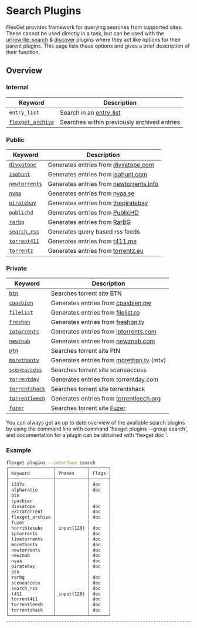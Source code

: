 # Search Plugins
FlexGet provides framework for querying searches from supported sites. These cannot be used directly in a task, but can be used with the [urlrewrite_search](/Plugins/urlrewrite_search) & [discover](/Plugins/discover) plugins where they act like options for their parent plugins. This page lists these options and gives a brief description of their function.


## Overview

### Internal
| **Keyword** | **Description** |
| --- | --- |
|`entry_list` | Search in an [entry_list](/Plugins/List/entry_list)
| [`flexget_archive`](/Searches/flexget_archive) | Searches within previously archived entries |
### Public

| **Keyword** | **Description** |
| --- | --- |
| [`divxatope`](/Searches/divxatope) | Generates entries from [divxatope.com](http://divxatope.com/) |
| [`isohunt`](/Searches/isohunt) | Generates entries from [isohunt.com](http://isohunt.com) |
| [`newtorrents`](/Searches/newtorrents) | Generates entries from [newtorrents.info](http://newtorrents.info) |
| [`nyaa`](/Searches/nyaa) | Generates entries from [nyaa.se](http://nyaa.se/) |
| [`piratebay`](/Searches/piratebay) | Generates entries from [thepiratebay](http://thepiratebay.gl/) |
| [`publichd`](/Searches/publichd) | Generates entries from [PublicHD](http://publichd.se/) |
| [`rarbg`](/Searches/rarbg) | Generates entries from [RarBG](http://rarbg.com/) |
| [`search_rss`](/Searches/search_rss) | Generates query based rss feeds |
| [`torrent411`](/Searches/t411) | Generates entries from [t411.me](http://www.t411.me/) |
| [`torrentz`](/Searches/torrentz) | Generates entries from [torrentz.eu](http://torrentz.eu) |


### Private

| **Keyword** | **Description** |
| --- | --- |
| [`btn`](/Searches/btn) | Searches torrent site BTN |
| [`cpasbien`](/Searches/cpasbien) | Generates entries from [cpasbien.pw](http://www.cpasbien.pw/) |
| [`filelist`](/Searches/filelist) | Generates entries from [filelist.ro](https://filelist.ro) |
| [`freshon`](/Searches/freshon) | Generates entries from [freshon.tv](http://freshon.tv) |
| [`iptorrents`](/Searches/iptorrents) | Generates entries from [iptorrents.com](http://iptorrents.com) |
| [`newznab`](/Searches/urlrewrite_newznab) | Generates entries from [newznab.com](http://newznab.com) |
| [`ptn`](/Searches/ptn) | Searches torrent site PtN |
| [`morethantv`](/Searches/morethantv) | Generates entries from [morethan.tv](http://morethan.tv) (mtv) |
| [`sceneaccess`](/Searches/sceneaccess) | Searches torrent site sceneaccess |
|[`torrentday`](/Searches/torrentday)|Generates entries from torrentday.com
| [`torrentshack`](/Searches/torrentshack) | Searches torrent site torrentshack |
| [`torrentleech`](/Searches/torrentleech) | Generates entries from [torrentleech.org](http://torrentleech.org/) |
|[`fuzer`](/Searches/fuzer) | Searches torrent site [Fuzer](https://www.fuzer.me/)


You can always get an up to date overview of the available search plugins by using the command line with command 'flexget plugins --group search', and documentation for a plugin can be obtained with 'flexget doc <plugin-name>'.

### Example 

```bash
flexget plugins --interface search
┌─────────────────┬────────────┬───────┐
│ Keyword         │ Phases     │ Flags │
├─────────────────┼────────────┼───────┤
│ 1337x           │            │ doc   │
│ alpharatio      │            │ doc   │
│ btn             │            │       │
│ cpasbien        │            │       │
│ divxatope       │            │ doc   │
│ extratorrent    │            │ doc   │
│ flexget_archive │            │ doc   │
│ fuzer           │            │       │
│ horriblesubs    │ input(128) │ doc   │
│ iptorrents      │            │ doc   │
│ limetorrents    │            │ doc   │
│ morethantv      │            │ doc   │
│ newtorrents     │            │ doc   │
│ newznab         │            │ doc   │
│ nyaa            │            │ doc   │
│ piratebay       │            │ doc   │
│ ptn             │            │       │
│ rarbg           │            │ doc   │
│ sceneaccess     │            │ doc   │
│ search_rss      │            │ doc   │
│ t411            │ input(128) │ doc   │
│ torrent411      │            │ doc   │
│ torrentleech    │            │ doc   │
│ torrentshack    │            │ doc   │
└─────────────────┴────────────┴───────┘
-------------------------------------------------------------------------------
```